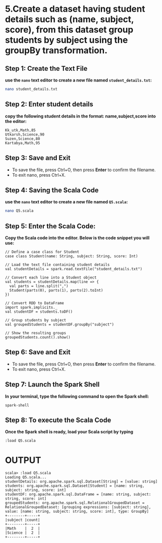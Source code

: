 
# 5.Create a dataset having student details such as (name, subject, score), from this dataset group students by subject using the groupBy transformation. 

## Step 1: Create the Text File
**use the `nano` text editor to create a new file named `student_details.txt`:**
```bash
nano student_details.txt
```
## Step 2: Enter student details
**copy the following student details in the format: name,subject,score into the editor:**

```
Kk_utk,Math,85
Utkarsh,Science,90
Suzen,Science,80
Kartabya,Math,95
```

## Step 3: Save and Exit
* To save the file, press Ctrl+O, then press **Enter** to confirm the filename.
* To exit nano, press Ctrl+X.

## Step 4: Saving the Scala Code
**use the `nano` text editor to create a new file named `Q5.scala`:**
```bash
nano Q5.scala
```

## Step 5: Enter the Scala Code: 
**Copy the Scala code into the editor. Below is the code snippet you will use:**
```
// Define a case class for Student
case class Student(name: String, subject: String, score: Int)

// Load the text file containing student details
val studentDetails = spark.read.textFile("student_details.txt")

// Convert each line into a Student object
val students = studentDetails.map(line => {
  val parts = line.split(",")
  Student(parts(0), parts(1), parts(2).toInt)
})

// Convert RDD to DataFrame
import spark.implicits._
val studentDF = students.toDF()

// Group students by subject
val groupedStudents = studentDF.groupBy("subject")

// Show the resulting groups
groupedStudents.count().show()

```

## Step 6: Save and Exit
* To save the file, press Ctrl+O, then press **Enter** to confirm the filename.
* To exit nano, press Ctrl+X.

## Step 7: Launch the Spark Shell
**In your terminal, type the following command to open the Spark shell:**
```
spark-shell
```

## Step 8: To execute the Scala Code
**Once the Spark shell is ready, load your Scala script by typing**
```
:load Q5.scala
```

# OUTPUT

```
scala> :load Q5.scala
Loading Q5.scala...
studentDetails: org.apache.spark.sql.Dataset[String] = [value: string]
students: org.apache.spark.sql.Dataset[Student] = [name: string, subject: string, score: int]
studentDF: org.apache.spark.sql.DataFrame = [name: string, subject: string, score: int]
groupedStudents: org.apache.spark.sql.RelationalGroupedDataset = RelationalGroupedDataset: [grouping expressions: [subject: string], value: [name: string, subject: string, score: int], type: GroupBy]
+--------+-----+
|subject |count|
+--------+-----+
|Math    |  2  |
|Science |  2  |
+--------+-----+

```
